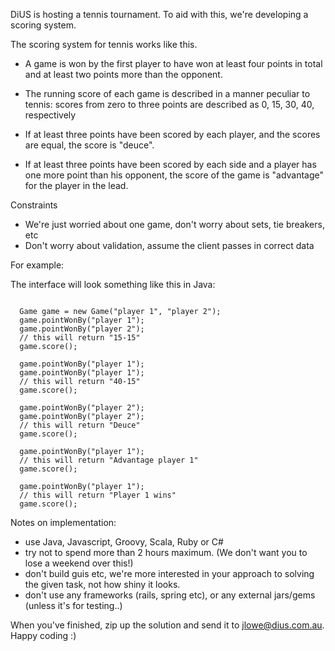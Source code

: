 DiUS is hosting a tennis tournament. To aid with this, we're developing a scoring system.

The scoring system for tennis works like this.

* A game is won by the first player to have won at least four points in total and at least two points more than the opponent.

* The running score of each game is described in a manner peculiar to tennis: scores from zero to three points are described as 0, 15, 30, 40, respectively

* If at least three points have been scored by each player, and the scores are equal, the score is "deuce".

* If at least three points have been scored by each side and a player has one more point than his opponent, the score of the game is "advantage" for the player in the lead.

Constraints

* We're just worried about one game, don't worry about sets, tie breakers, etc
* Don't worry about validation, assume the client passes in correct data

For example:


The interface will look something like this in Java:

```

  Game game = new Game("player 1", "player 2");
  game.pointWonBy("player 1");
  game.pointWonBy("player 2");
  // this will return "15-15"
  game.score();

  game.pointWonBy("player 1");
  game.pointWonBy("player 1");
  // this will return "40-15"
  game.score();
  
  game.pointWonBy("player 2");
  game.pointWonBy("player 2");
  // this will return "Deuce"
  game.score();
  
  game.pointWonBy("player 1");
  // this will return "Advantage player 1"
  game.score();
  
  game.pointWonBy("player 1");
  // this will return "Player 1 wins"
  game.score();
```

Notes on implementation:

- use Java, Javascript, Groovy, Scala, Ruby or C#
- try not to spend more than 2 hours maximum. (We don't want you to lose a weekend over this!)
- don't build guis etc, we're more interested in your approach to solving the given task, not how shiny it looks.
- don't use any frameworks (rails, spring etc), or any external jars/gems (unless it's for testing..)

When you've finished, zip up the solution and send it to jlowe@dius.com.au. Happy coding :)
